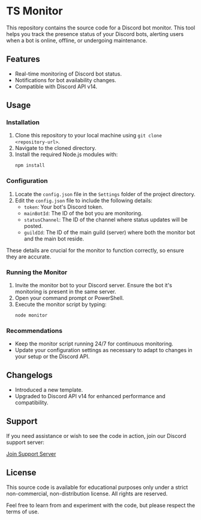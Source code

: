 # TS Monitor

This repository contains the source code for a Discord bot monitor. This tool helps you track the presence status of your Discord bots, alerting users when a bot is online, offline, or undergoing maintenance.

## Features

- Real-time monitoring of Discord bot status.
- Notifications for bot availability changes.
- Compatible with Discord API v14.

## Usage

### Installation

1. Clone this repository to your local machine using `git clone <repository-url>`.
2. Navigate to the cloned directory.
3. Install the required Node.js modules with:
   ```bash
   npm install
   ```

### Configuration

1. Locate the `config.json` file in the `Settings` folder of the project directory.
2. Edit the `config.json` file to include the following details:
   - `token`: Your bot's Discord token.
   - `mainBotId`: The ID of the bot you are monitoring.
   - `statusChannel`: The ID of the channel where status updates will be posted.
   - `guildId`: The ID of the main guild (server) where both the monitor bot and the main bot reside.

These details are crucial for the monitor to function correctly, so ensure they are accurate.
### Running the Monitor

1. Invite the monitor bot to your Discord server. Ensure the bot it's monitoring is present in the same server.
2. Open your command prompt or PowerShell.
3. Execute the monitor script by typing:
   ```bash
   node monitor
   ```

### Recommendations

- Keep the monitor script running 24/7 for continuous monitoring.
- Update your configuration settings as necessary to adapt to changes in your setup or the Discord API.

## Changelogs

- Introduced a new template.
- Upgraded to Discord API v14 for enhanced performance and compatibility.

## Support

If you need assistance or wish to see the code in action, join our Discord support server:

[Join Support Server](https://discord.gg/3NTPcPGYtM)

## License

This source code is available for educational purposes only under a strict non-commercial, non-distribution license. All rights are reserved.

Feel free to learn from and experiment with the code, but please respect the terms of use.